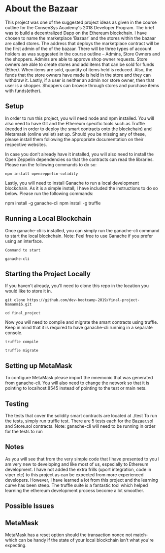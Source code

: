 
About the Bazaar
================
This project was one of the suggested project ideas as given in the course outline for the ConsenSys Academy's 2018 Developer Program. The brief was to build a decentralized Dapp on the Ethereum blockchain. I have chosen to name the marketplace ‘Bazaar’ and the stores within the bazaar are called stores. 
The address that deploys the marketplace contract will be the first admin of the of the bazaar. There will be three types of account holders as was suggested in the course outline – Admins, Store Owners and the shoppers. 
Admins are able to approve shop owner requests. Store owners are able to create stores and add items that can be sold for funds (Ether). When items are sold, quantity of items held is reduced. Also, the funds that the store owners have made is held in the store and they can withdraw it. Lastly, if a user is neither an admin nor store owner, then that user is a shopper. Shoppers can browse through stores and purchase items with funds(ether). 

Setup
-----
In order to run this project, you will need node and npm installed. You will also need to have Git and the Ethereum specific tools such as Truffle (needed in order to deploy the smart contracts onto the blockchain) and Metamask (online wallet) set up. Should you be missing any of these, please install them following the appropriate documentation on their respective websites.

In case you don’t already have it installed, you will also need to install the Open Zeppelin dependencies so that the contracts can read the libraries. Please run the following commands to do so:

`npm install openzeppelin-solidity`

Lastly, you will need to install Ganache to run a local development blockchain. As it is a simple install, I have included the instructions to do so below. Please run the following commands:

npm install -g ganache-cli
npm install -g truffle

Running a Local Blockchain
--------------------------
Once ganache-cli is installed, you can simply run the ganache-cli command to start the local blockchain. 
Note: Feel free to use Ganache if you prefer using an interface.

`Command to start`

`ganache-cli`

Starting the Project Locally
----------------------------
If you haven't already, you'll need to clone this repo in the location you would like to store it in.

`git clone https://github.com/dev-bootcamp-2019/final-project-Namanm16.git`

`cd final_project`

Now you will need to compile and migrate the smart contracts using truffle. Keep in mind that it is required to have ganache-cli running in a separate console.

`truffle compile`

`truffle migrate`


Setting up MetaMask
-------------------
To configure MetaMask please import the mnemonic that was generated from ganache-cli.
You will also need to change the network so that it is pointing to localhost:8545 instead of pointing to the test or main nets.

Testing
-------
The tests that cover the solidity smart contracts are located at ./test To run the tests, simply run truffle test.
There are 5 tests each for the Bazaar.sol and Store.sol contracts.
Note: ganache-cli will need to be running in order for the tests to run


Notes
-----
As you will see that from the very simple code that I have presented to you I am very new to developing and like most of us, especially to Ethereum development. I have not added the extra frills (uport integration, code in viper etc) to this project as can be expected from more experienced developers. However, I have learned a lot from this project and the learning curve has been steep. The truffle suite is a fantastic tool which helped learning the ethereum development process become a lot smoother. 

Possible Issues
---------------
MetaMask
--------
MetaMask has a reset option should the transaction nonce not match- which can be handy if the state of your local blockchain isn't what you're expecting.

